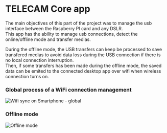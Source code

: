 # TELECAM Core app

The main objectives of this part of the project was to manage the usb interface between the Raspberry PI card and any DSLR.  
This app has the ability to manage usb connections, detect the online/offline mode and transfer medias.  

During the offline mode, the USB transfers can keep be processed to save transfered medias to avoid data loss during the USB connection if there is no local connection interruption.  
Then, if some transfers has been made during the offline mode, the saved data can be emited to the connected desktop app over wifi when wireless connection turns on.  

### Global process of a WiFi connection management
![Wifi sync on Smartphone - global](https://github.com/Thomas7997/camera_client/assets/45339466/e56e3584-de6f-4566-8f7b-a3c999c029cc)

### Offline mode
![Offline mode](https://github.com/Thomas7997/camera_client/assets/45339466/ca1cce10-06af-4a65-8c35-b7fd92e6ba42)

